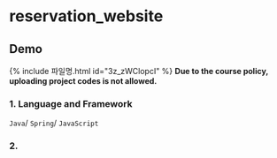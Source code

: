 # reservation_website

## Demo
{% include 파일명.html id="3z_zWClopcI" %}
**Due to the course policy, uploading project codes is not allowed.**

### 1. Language and Framework
```Java```/ ```Spring```/ ```JavaScript```

### 2. 
